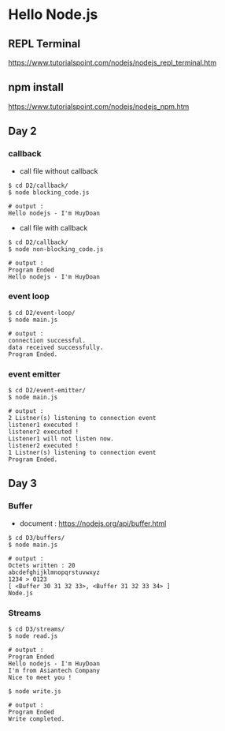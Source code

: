 # Hello Node.js

## REPL Terminal
https://www.tutorialspoint.com/nodejs/nodejs_repl_terminal.htm

## npm install
https://www.tutorialspoint.com/nodejs/nodejs_npm.htm

## Day 2
### callback
- call file without callback

```
$ cd D2/callback/
$ node blocking_code.js

# output : 
Hello nodejs - I'm HuyDoan
```

- call file with callback

```
$ cd D2/callback/
$ node non-blocking_code.js

# output : 
Program Ended
Hello nodejs - I'm HuyDoan
```

### event loop
```
$ cd D2/event-loop/
$ node main.js

# output : 
connection successful.
data received successfully.
Program Ended.
```

### event emitter
```
$ cd D2/event-emitter/
$ node main.js

# output : 
2 Listner(s) listening to connection event
listener1 executed !
listener2 executed !
Listener1 will not listen now.
listener2 executed !
1 Listner(s) listening to connection event
Program Ended.
```

## Day 3
### Buffer 
- document : https://nodejs.org/api/buffer.html

```
$ cd D3/buffers/
$ node main.js

# output : 
Octets written : 20
abcdefghijklmnopqrstuvwxyz
1234 > 0123
[ <Buffer 30 31 32 33>, <Buffer 31 32 33 34> ]
Node.js
```

### Streams

```
$ cd D3/streams/
$ node read.js

# output : 
Program Ended
Hello nodejs - I'm HuyDoan
I'm from Asiantech Company
Nice to meet you !

$ node write.js

# output : 
Program Ended
Write completed.
```